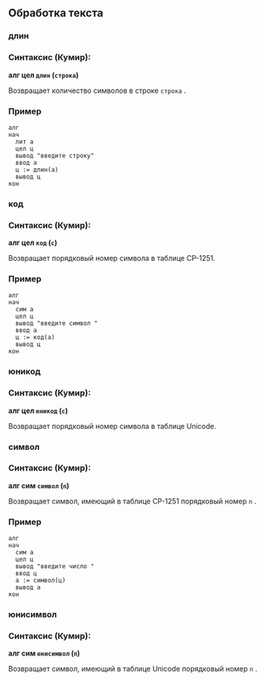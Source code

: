 ## Обработка текста

### длин

### Синтаксис (Кумир):

**алг цел `длин` (`строка`)**

Возвращает количество символов в строке `строка` .

### Пример

```кумир
алг
нач
  лит а
  цел ц
  вывод "введите строку"
  ввод а
  ц := длин(а)
  вывод ц
кон
```

### код

### Синтаксис (Кумир):

**алг цел `код` (`c`)**

Возвращает порядковый номер символа в таблице CP-1251.

### Пример

```кумир
алг
нач
  сим а
  цел ц
  вывод "введите символ "
  ввод а
  ц := код(а)
  вывод ц
кон
```

### юникод

### Синтаксис (Кумир):

**алг цел `юникод` (`c`)**

Возвращает порядковый номер символа в таблице Unicode.

### символ

### Синтаксис (Кумир):

**алг сим `символ` (`n`)**

Возвращает символ, имеющий в таблице CP-1251 порядковый номер `n` .

### Пример

```кумир
алг
нач
  сим а
  цел ц
  вывод "введите число "
  ввод ц
  а := символ(ц)
  вывод а
кон
```

### юнисимвол

### Синтаксис (Кумир):

**алг сим `юнисимвол` (`n`)**

Возвращает символ, имеющий в таблице Unicode порядковый номер `n` .
